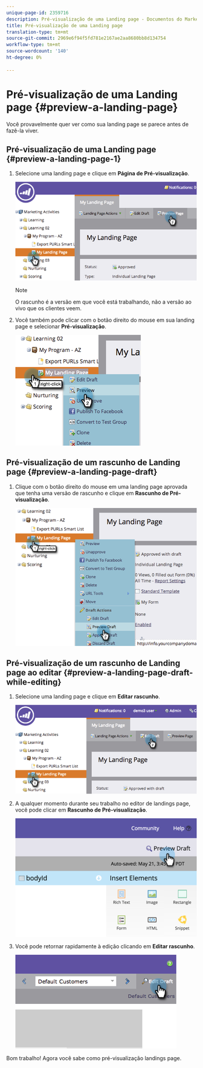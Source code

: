 ```yaml
---
unique-page-id: 2359716
description: Pré-visualização de uma Landing page - Documentos do Marketing - Documentação do produto
title: Pré-visualização de uma Landing page
translation-type: tm+mt
source-git-commit: 2969e6f94f5fd781e2167ae2aa8680bb8d134754
workflow-type: tm+mt
source-wordcount: '140'
ht-degree: 0%

---
```



# Pré-visualização de uma Landing page {#preview-a-landing-page}

Você provavelmente quer ver como sua landing page se parece antes de fazê-la viver.

## Pré-visualização de uma Landing page {#preview-a-landing-page-1}

1. Selecione uma landing page e clique em **Página de Pré-visualização**.

   ![](assets/image2014-9-16-16-3a21-3a10.png)

   >[!NOTE]
   >
   >O rascunho é a versão em que você está trabalhando, não a versão ao vivo que os clientes veem.

1. Você também pode clicar com o botão direito do mouse em sua landing page e selecionar **Pré-visualização**.

   ![](assets/image2014-9-17-10-3a9-3a49.png)

## Pré-visualização de um rascunho de Landing page {#preview-a-landing-page-draft}

1. Clique com o botão direito do mouse em uma landing page aprovada que tenha uma versão de rascunho e clique em **Rascunho de Pré-visualização**.

   ![](assets/image2014-9-17-10-3a9-3a56.png)

## Pré-visualização de um rascunho de Landing page ao editar {#preview-a-landing-page-draft-while-editing}

1. Selecione uma landing page e clique em **Editar rascunho**.

   ![](assets/image2014-9-17-10-3a10-3a4.png)

1. A qualquer momento durante seu trabalho no editor de landings page, você pode clicar em **Rascunho de Pré-visualização**.

   ![](assets/image2015-5-21-15-3a48-3a59.png)

1. Você pode retornar rapidamente à edição clicando em **Editar rascunho**.

   ![](assets/image2014-9-17-10-3a10-3a20.png)

Bom trabalho! Agora você sabe como pré-visualização landings page.
